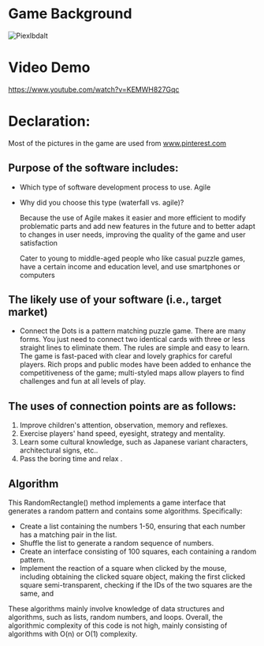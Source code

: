 # Game Background
![Piexlbdalt]( https://github.com/TangerineCatD/untitled6/blob/master/Piexl.gif "Piexlbd")
# Video Demo
https://www.youtube.com/watch?v=KEMWH827Gqc
# Declaration:
Most of the pictures in the game are used from www.pinterest.com
## Purpose of the software includes:
- Which type of software development process to use.
  Agile  

- Why did you choose this type (waterfall vs. agile)?

  Because the use of Agile makes it easier and more efficient to modify problematic parts and add new features in the future and to better adapt to changes in user needs, improving the quality of the game and user satisfaction

   Cater to young to middle-aged people who like casual puzzle games, have a certain income and education level, and use smartphones or computers

## The likely use of your software (i.e., target market)

- Connect the Dots is a pattern matching puzzle game. There are many forms. You just need to connect two identical cards with three or less straight lines to eliminate them. The rules are simple and easy to learn. The game is fast-paced with clear and lovely graphics for careful players. Rich props and public modes have been added to enhance the competitiveness of the game; multi-styled maps allow players to find challenges and fun at all levels of play.

## The uses of connection points are as follows:

1. Improve children's attention, observation, memory and reflexes.
2. Exercise players' hand speed, eyesight, strategy and mentality.
3. Learn some cultural knowledge, such as Japanese variant characters, architectural signs, etc..
4. Pass the boring time and relax .


## Algorithm
This RandomRectangle() method implements a game interface that generates a random pattern and contains some algorithms. Specifically: 

- Create a list containing the numbers 1-50, ensuring that each number has a matching pair in the list.
- Shuffle the list to generate a random sequence of numbers.
- Create an interface consisting of 100 squares, each containing a random pattern.
- Implement the reaction of a square when clicked by the mouse, including obtaining the clicked square object, making the first clicked square semi-transparent, checking if the IDs of the two squares are the same, and

These algorithms mainly involve knowledge of data structures and algorithms, such as lists, random numbers, and loops. Overall, the algorithmic complexity of this code is not high, mainly consisting of algorithms with O(n) or O(1) complexity.
